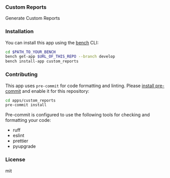### Custom Reports

Generate Custom Reports

### Installation

You can install this app using the [bench](https://github.com/frappe/bench) CLI:

```bash
cd $PATH_TO_YOUR_BENCH
bench get-app $URL_OF_THIS_REPO --branch develop
bench install-app custom_reports
```

### Contributing

This app uses `pre-commit` for code formatting and linting. Please [install pre-commit](https://pre-commit.com/#installation) and enable it for this repository:

```bash
cd apps/custom_reports
pre-commit install
```

Pre-commit is configured to use the following tools for checking and formatting your code:

- ruff
- eslint
- prettier
- pyupgrade

### License

mit
